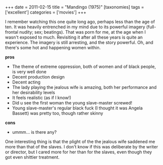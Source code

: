 +++
date = 2011-02-15
title = "Mandingo (1975)"
[taxonomies]
tags = ['excellent']
categories = ['movies']
+++

I remember watching this one quite long ago, perhaps less than the age
of ten. It was heavily entrenched in my mind due to its powerful imagery
(full-frontal nudity; sex; beatings). That was porn for me, at the age
when I wasn't exposed to much. Revisiting it after all these years is
quite an experience. The imagery is still arresting, and the story
powerful. Oh, and there's some hot and happening women within.

**pros**

-   The theme of extreme oppression, both of women and of black people,
    is very well done
-   Decent production design
-   Decent acting
-   The lady playing the jealous wife is amazing, both her performance
    and her desirability levels
-   It feels realistic (as if I know!)
-   Did u see the first woman the young slave-master screwed!
-   Young slave-master's regular black fuck (I thought it was Angela
    Bassett) was pretty too, though rather skinny

**cons**

-   ummm... is there any?

One interesting thing is that the plight of the the jealous wife
saddened me more than that of the slaves. I don't know if this was
deliberate by the writer or director, but I cared more for her than for
the slaves, even though they got even shittier treatment.
